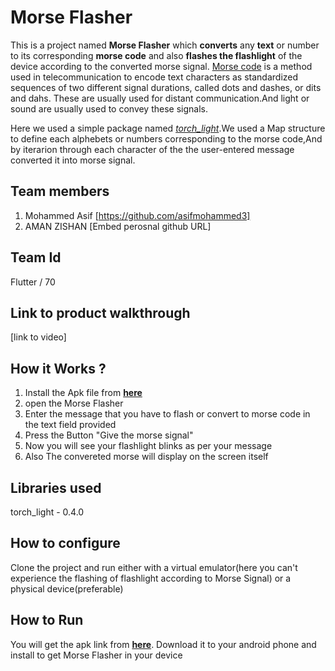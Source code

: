 # Morse Flasher
This is a project named **Morse Flasher** which **converts** any **text** or number to its corresponding **morse code** and also **flashes the flashlight** of the device according to the converted morse signal.
[Morse code](https://en.wikipedia.org/wiki/Morse_code) is a method used in telecommunication to encode text characters as standardized sequences of two different signal durations, called dots and dashes, or dits and dahs.
These are usually used for distant communication.And light or sound are usually used to convey these signals.

Here we used a simple package named [_torch_light_](https://pub.dev/packages/torch_light).We used a Map structure to define each alphebets or numbers corresponding to the morse code,And by iterarion through each character of the the user-entered message  converted it into morse signal.

## Team members
1. Mohammed Asif [https://github.com/asifmohammed3]
2. AMAN ZISHAN [Embed perosnal github URL]

## Team Id
Flutter / 70

## Link to product walkthrough
[link to video]

## How it Works ?
1. Install the Apk file from [**here**](https://drive.google.com/file/d/1d3tUtV_4_og5fXIi_lLQ5-Pk2LP4yprV/view?usp=sharing)
2. open the Morse Flasher
3. Enter the message that you have to flash or convert to morse code in the text field provided
4. Press the Button "Give the morse signal"
5. Now you will see your flashlight blinks as per your message 
6. Also The convereted morse will display on the screen itself

## Libraries used
torch_light - 0.4.0

## How to configure
Clone the project and run either with a virtual emulator(here you can't experience the flashing of flashlight according to Morse Signal) or a physical device(preferable)

## How to Run
You will get the apk link from [**here**](https://drive.google.com/file/d/1d3tUtV_4_og5fXIi_lLQ5-Pk2LP4yprV/view?usp=sharing).
Download it to your android phone and install to get Morse Flasher in your device

